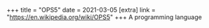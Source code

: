 +++
title = "OPS5"
date = 2021-03-05
[extra]
link = "https://en.wikipedia.org/wiki/OPS5"
+++
A programming language

